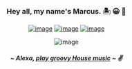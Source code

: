             
<div align=center>
 
### Hey all, my name's Marcus. 	:desert_island:	:grinning: :call_me_hand: 

 
[![image](https://img.shields.io/badge/LinkedIn-0077B5?style=for-the-badge&logo=linkedin&logoColor=white)](https://www.linkedin.com/in/marcusanthonylorenzo/) [![image](https://img.shields.io/badge/Instagram-E4405F?style=for-the-badge&logo=instagram&logoColor=white)](https://www.instagram.com/marcusanthonylorenzo/) [![image](https://img.shields.io/badge/Gmail-D14836?style=for-the-badge&logo=gmail&logoColor=white)](mailto:marcus.anthony.lorenzo)


![image](https://media0.giphy.com/media/ZrlYxeVZ0zqkU/200w.gif?cid=82a1493bihjpoeklnsatzbgux2vdo1aha4dzpovzi68bofaj&rid=200w.gif&ct=g)
##### ~ Alexa, [play groovy House music](https://youtu.be/AmxVbZpIf1E?t=84) ~  :v:

<!-- ![image](https://github-readme-stats.vercel.app/api/top-langs/?username=marcusanthonylorenzo) -->
</div>


<!---
marcusanthonylorenzo/marcusanthonylorenzo is a ✨ special ✨ repository because its `README.md` (this file) appears on your GitHub profile.
You can click the Preview link to take a look at your changes.
--->
